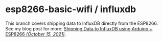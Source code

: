 # esp8266-basic-wifi / influxdb

This branch covers shipping data to InfluxDB directly from the ESP8266. See my blog post for more: [Shipping Data to InfluxDB using Arduino + ESP8266 *(October 15, 2021)*](https://www.dzombak.com/blog/2021/10/Shipping-Data-to-InfluxDB-using-Arduino-ESP8266.html).
